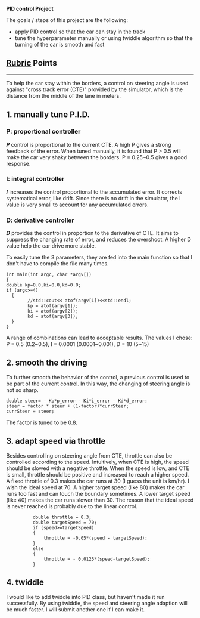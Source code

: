 **PID control Project**

The goals / steps of this project are the following:

* apply PID control so that the car can stay in the track
* tune the hyperparameter manually or using twiddle algorithm so that the turning of the car is smooth and fast

## [Rubric](https://review.udacity.com/#!/rubrics/824/view) Points

---
To help the car stay within the borders, a control on steering angle is used against "cross track error (CTE)" provided by the simulator, which is the distance from the middle of the lane in meters.
## 1. manually tune P.I.D.
### P: proportional controller
_**P**_ control is proportional to the current CTE. A high P gives a strong feedback of the error. When tuned manually, it is found that P > 0.5 will make the car very shaky between the borders. P = 0.25~0.5 gives a good response.

### I: integral controller
_**I**_ increases the control proportional to the accumulated error. It corrects systematical error, like drift. Since there is no drift in the simulator, the I value is very small to account for any accumulated errors.

### D: derivative controller
_**D**_ provides the control in proportion to the derivative of CTE. It aims to suppress the changing rate of error, and reduces the overshoot. A higher D value help the car drive more stable.

To easily tune the 3 parameters, they are fed into the main function so that I don't have to compile the file many times.
```
int main(int argc, char *argv[])
{
double kp=0.0,ki=0.0,kd=0.0;
if (argc>=4)
  {
        //std::cout<< atof(argv[1])<<std::endl;
        kp = atof(argv[1]);
        ki = atof(argv[2]);
        kd = atof(argv[3]);
  }
}
```
A range of combinations can lead to acceptable results.
The values I chose: P = 0.5 (0.2~0.5), I = 0.0001 (0.0001~0.001), D = 10 (5~15)
## 2. smooth the driving
To further smooth the behavior of the control, a previous control is used to be part of the current control. In this way, the changing of steering angle is not so sharp.
```
double steer= - Kp*p_error - Ki*i_error - Kd*d_error;
steer = factor * steer + (1-factor)*currSteer;
currSteer = steer;
```
The factor is tuned to be 0.8. 
## 3. adapt speed via throttle
Besides controlling on steering angle from CTE, throttle can also be controlled according to the speed. Intuitively, when CTE is high, the speed should be slowed with a negative throttle. When the speed is low, and CTE is small, throttle should be positive and increased to reach a higher speed.
A fixed throttle of 0.3 makes the car runs at 30 (I guess the unit is km/hr). I wish the ideal speed at 70. A higher target speed (like 80) makes the car runs too fast and can touch the boundary sometimes. A lower target speed (like 40) makes the car runs slower than 30. The reason that the ideal speed is never reached is probably due to the linear control. 
```
          double throttle = 0.3;
          double targetSpeed = 70;
          if (speed>=targetSpeed)
          {
              throttle = -0.05*(speed - targetSpeed);
          }
          else
          {
              throttle = - 0.0125*(speed-targetSpeed);
          }
```
## 4. twiddle
I would like to add twiddle into PID class, but haven't made it run successfully. By using twiddle, the speed and steering angle adaption will be much faster. I will submit another one if I can make it.


